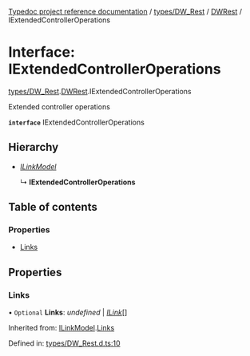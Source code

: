 [Typedoc project reference documentation](../README.md) / [types/DW_Rest](../modules/types_dw_rest.md) / [DWRest](../modules/types_dw_rest.dwrest.md) / IExtendedControllerOperations

# Interface: IExtendedControllerOperations

[types/DW_Rest](../modules/types_dw_rest.md).[DWRest](../modules/types_dw_rest.dwrest.md).IExtendedControllerOperations

Extended controller operations

**`interface`** IExtendedControllerOperations

## Hierarchy

* [*ILinkModel*](types_dw_rest.dwrest.ilinkmodel.md)

  ↳ **IExtendedControllerOperations**

## Table of contents

### Properties

- [Links](types_dw_rest.dwrest.iextendedcontrolleroperations.md#links)

## Properties

### Links

• `Optional` **Links**: *undefined* \| [*ILink*](types_dw_rest.dwrest.ilink.md)[]

Inherited from: [ILinkModel](types_dw_rest.dwrest.ilinkmodel.md).[Links](types_dw_rest.dwrest.ilinkmodel.md#links)

Defined in: [types/DW_Rest.d.ts:10](https://github.com/DocuWare/REST-Sample-TS/blob/6f07cff/src/types/DW_Rest.d.ts#L10)
